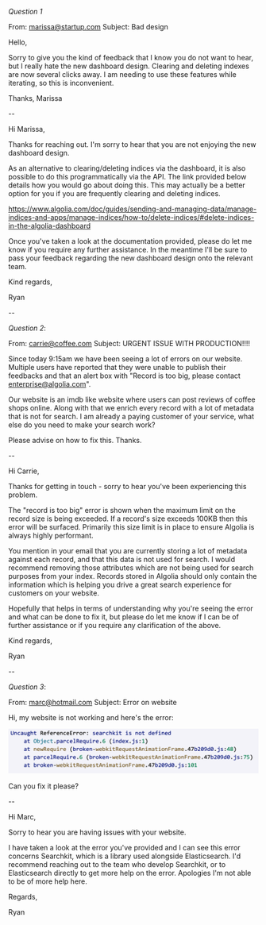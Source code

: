 *Question 1*


From: marissa@startup.com
Subject:  Bad design

Hello,

Sorry to give you the kind of feedback that I know you do not want to hear, but I really hate the new dashboard design. Clearing and deleting indexes are now several clicks away. I am needing to use these features while iterating, so this is inconvenient.

Thanks,
Marissa

--

Hi Marissa,

Thanks for reaching out. I'm sorry to hear that you are not enjoying the new dashboard design.

As an alternative to clearing/deleting indices via the dashboard, it is also possible to do this programmatically
via the API. The link provided below details how you would go about doing this. This may actually be a better option
for you if you are frequently clearing and deleting indices.

https://www.algolia.com/doc/guides/sending-and-managing-data/manage-indices-and-apps/manage-indices/how-to/delete-indices/#delete-indices-in-the-algolia-dashboard

Once you've taken a look at the documentation provided, please do let me know if you require any further assistance.
In the meantime I'll be sure to pass your feedback regarding the new dashboard design onto the relevant team.

Kind regards,

Ryan

--

*Question 2*:

From: carrie@coffee.com
Subject: URGENT ISSUE WITH PRODUCTION!!!!

Since today 9:15am we have been seeing a lot of errors on our website. Multiple users have reported that they were unable to publish their feedbacks and that an alert box with "Record is too big, please contact enterprise@algolia.com".

Our website is an imdb like website where users can post reviews of coffee shops online. Along with that we enrich every record with a lot of metadata that is not for search. I am already a paying customer of your service, what else do you need to make your search work?

Please advise on how to fix this. Thanks.

--

Hi Carrie,

Thanks for getting in touch - sorry to hear you've been experiencing this problem.

The "record is too big" error is shown when the maximum limit on the record size is being exceeded. If a record's size
exceeds 100KB then this error will be surfaced. Primarily this size limit is in place to ensure Algolia is always highly
performant.

You mention in your email that you are currently storing a lot of metadata against each record, and that this data is
not used for search. I would recommend removing those attributes which are not being used for search purposes from your
index. Records stored in Algolia should only contain the information which is helping you drive a great search
experience for customers on your website.

Hopefully that helps in terms of understanding why you're seeing the error and what can be done to fix it, but please
do let me know if I can be of further assistance or if you require any clarification of the above.

Kind regards,

Ryan

--

*Question 3*:


From: marc@hotmail.com
Subject: Error on website

Hi, my website is not working and here's the error:

![error message](./error.png)

Can you fix it please?

--

Hi Marc,

Sorry to hear you are having issues with your website.

I have taken a look at the error you've provided and I can see this error concerns Searchkit, which is a
library used alongside Elasticsearch. I'd recommend reaching out to the team who develop Searchkit, or to Elasticsearch
directly to get more help on the error. Apologies I'm not able to be of more help here.

Regards,

Ryan

